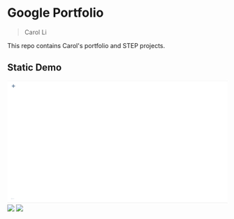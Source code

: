 # Google Portfolio
> Carol Li

This repo contains Carol's portfolio and STEP projects.

## Static Demo
<img src="/demo-gifs/portfolio-landing-about.gif?raw=true" width="max">
<img src="/demo-gifs/portfolio-projects-posts.gif?raw=true" width="max">
<img src="/demo-gifs/portfolio-forum.gif?raw=true" width="max">
